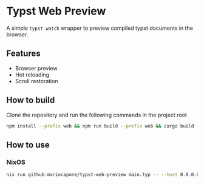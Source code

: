 # Typst Web Preview

A simple `typst watch` wrapper to preview compiled typst documents in the browser.

## Features

- Browser preview
- Hot reloading
- Scroll restoration

## How to build

Clone the repository and run the following commands in the project root

```bash
npm install --prefix web && npm run build --prefix web && cargo build --release
```

## How to use

### NixOS

```bash
nix run github:mariocapone/typst-web-preview main.typ -- --host 0.0.0.0
```
